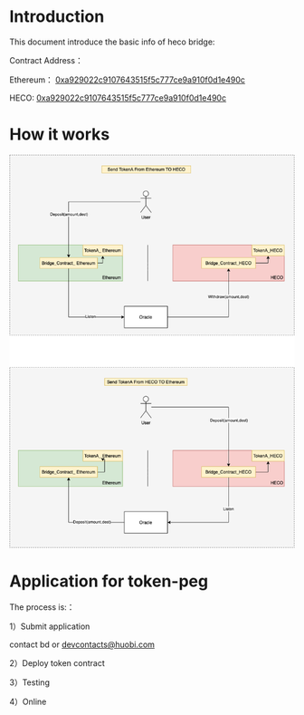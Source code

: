 # Introduction
This document introduce the basic info of heco bridge:

Contract Address：

Ethereum： [0xa929022c9107643515f5c777ce9a910f0d1e490c](https://etherscan.io/address/0xa929022c9107643515f5c777ce9a910f0d1e490c)

HECO: [0xa929022c9107643515f5c777ce9a910f0d1e490c](https://scan.hecochain.com/address/0xa929022c9107643515f5c777ce9a910f0d1e490c)

# How it works

![bridge](../images/bridge.png)

# Application for token-peg

The process is:：

1）Submit application

contact bd or <devcontacts@huobi.com>

2）Deploy token contract

3）Testing

4）Online